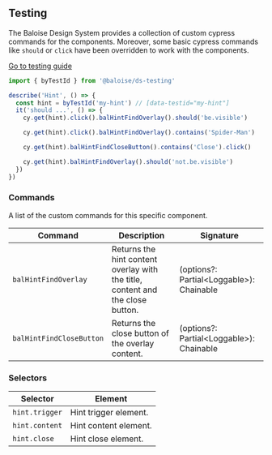 ## Testing

The Baloise Design System provides a collection of custom cypress commands for the components. Moreover, some basic cypress commands like `should` or `click` have been overridden to work with the components.

<a class="sb-unstyled button is-primary" href="../?path=/docs/development-testing--documentation">Go to testing guide</a>

<!-- START: human documentation -->

```typescript
import { byTestId } from '@baloise/ds-testing'

describe('Hint', () => {
  const hint = byTestId('my-hint') // [data-testid="my-hint"]
  it('should ...', () => {
    cy.get(hint).click().balHintFindOverlay().should('be.visible')

    cy.get(hint).click().balHintFindOverlay().contains('Spider-Man')

    cy.get(hint).balHintFindCloseButton().contains('Close').click()

    cy.get(hint).balHintFindOverlay().should('not.be.visible')
  })
})
```

<!-- END: human documentation -->

### Commands

A list of the custom commands for this specific component.

| Command                  | Description                                                                    | Signature                                 |
| ------------------------ | ------------------------------------------------------------------------------ | ----------------------------------------- |
| `balHintFindOverlay`     | Returns the hint content overlay with the title, content and the close button. | (options?: Partial\<Loggable>): Chainable |
| `balHintFindCloseButton` | Returns the close button of the overlay content.                               | (options?: Partial\<Loggable>): Chainable |


### Selectors

| Selector       | Element               |
| -------------- | --------------------- |
| `hint.trigger` | Hint trigger element. |
| `hint.content` | Hint content element. |
| `hint.close`   | Hint close element.   |

